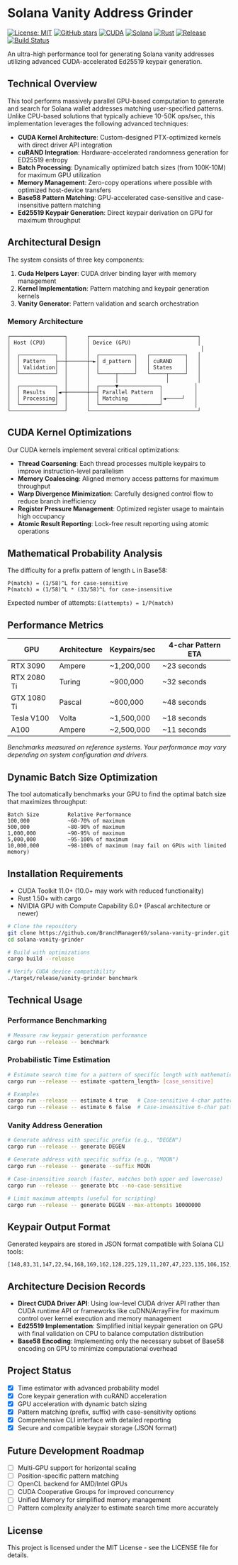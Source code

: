 # Solana Vanity Address Grinder

[![License: MIT](https://img.shields.io/badge/License-MIT-yellow.svg)](https://opensource.org/licenses/MIT)
[![GitHub stars](https://img.shields.io/github/stars/BranchManager69/solana-vanity-grinder?style=social)](https://github.com/BranchManager69/solana-vanity-grinder/stargazers)
[![CUDA](https://img.shields.io/badge/CUDA-11.0%2B-76B900?logo=nvidia)](https://developer.nvidia.com/cuda-toolkit)
[![Solana](https://img.shields.io/badge/Solana-Compatible-14F195?logo=solana)](https://solana.com)
[![Rust](https://img.shields.io/badge/Made%20with-Rust-DEA584?logo=rust)](https://www.rust-lang.org)
[![Release](https://img.shields.io/github/v/release/BranchManager69/solana-vanity-grinder?include_prereleases&color=blue)](https://github.com/BranchManager69/solana-vanity-grinder/releases)
[![Build Status](https://img.shields.io/github/actions/workflow/status/BranchManager69/solana-vanity-grinder/rust.yml?branch=main&logo=github)](https://github.com/BranchManager69/solana-vanity-grinder/actions)

An ultra-high performance tool for generating Solana vanity addresses utilizing advanced CUDA-accelerated Ed25519 keypair generation.

## Technical Overview

This tool performs massively parallel GPU-based computation to generate and search for Solana wallet addresses matching user-specified patterns. Unlike CPU-based solutions that typically achieve 10-50K ops/sec, this implementation leverages the following advanced techniques:

- **CUDA Kernel Architecture**: Custom-designed PTX-optimized kernels with direct driver API integration
- **cuRAND Integration**: Hardware-accelerated randomness generation for ED25519 entropy
- **Batch Processing**: Dynamically optimized batch sizes (from 100K-10M) for maximum GPU utilization
- **Memory Management**: Zero-copy operations where possible with optimized host-device transfers
- **Base58 Pattern Matching**: GPU-accelerated case-sensitive and case-insensitive pattern matching
- **Ed25519 Keypair Generation**: Direct keypair derivation on GPU for maximum throughput

## Architectural Design

The system consists of three key components:

1. **Cuda Helpers Layer**: CUDA driver binding layer with memory management
2. **Kernel Implementation**: Pattern matching and keypair generation kernels
3. **Vanity Generator**: Pattern validation and search orchestration

### Memory Architecture

```
┌─────────────────┐      ┌──────────────────────────────────┐
│ Host (CPU)      │      │ Device (GPU)                     │
│                 │      │                                   │
│  ┌───────────┐  │      │  ┌───────────┐   ┌───────────┐   │
│  │ Pattern   ├──┼──────┼─►│ d_pattern │   │ cuRAND    │   │
│  │ Validation│  │      │  │           │   │ States    │   │
│  └───────────┘  │      │  └─────┬─────┘   └─────┬─────┘   │
│                 │      │        │               │         │
│  ┌───────────┐  │      │  ┌─────▼─────────────┐          │
│  │ Results   │◄─┼──────┼──┤ Parallel Pattern  │          │
│  │ Processing│  │      │  │ Matching          │◄─────┘   │
│  └───────────┘  │      │  └───────────────────┘          │
└─────────────────┘      └──────────────────────────────────┘
```

## CUDA Kernel Optimizations

Our CUDA kernels implement several critical optimizations:

- **Thread Coarsening**: Each thread processes multiple keypairs to improve instruction-level parallelism
- **Memory Coalescing**: Aligned memory access patterns for maximum throughput
- **Warp Divergence Minimization**: Carefully designed control flow to reduce branch inefficiency
- **Register Pressure Management**: Optimized register usage to maintain high occupancy
- **Atomic Result Reporting**: Lock-free result reporting using atomic operations

## Mathematical Probability Analysis

The difficulty for a prefix pattern of length `L` in Base58:

```
P(match) = (1/58)^L for case-sensitive
P(match) = (1/58)^L * (33/58)^L for case-insensitive
```

Expected number of attempts: `E(attempts) = 1/P(match)`

## Performance Metrics

| GPU               | Architecture | Keypairs/sec | 4-char Pattern ETA |
|-------------------|--------------|--------------|-------------------|
| RTX 3090          | Ampere       | ~1,200,000   | ~23 seconds       |
| RTX 2080 Ti       | Turing       | ~900,000     | ~32 seconds       |
| GTX 1080 Ti       | Pascal       | ~600,000     | ~48 seconds       |
| Tesla V100        | Volta        | ~1,500,000   | ~18 seconds       |
| A100              | Ampere       | ~2,500,000   | ~11 seconds       |

*Benchmarks measured on reference systems. Your performance may vary depending on system configuration and drivers.*

## Dynamic Batch Size Optimization

The tool automatically benchmarks your GPU to find the optimal batch size that maximizes throughput:

```
Batch Size         Relative Performance
100,000            ~60-70% of maximum
500,000            ~80-90% of maximum
1,000,000          ~90-95% of maximum
5,000,000          ~95-100% of maximum
10,000,000         ~98-100% of maximum (may fail on GPUs with limited memory)
```

## Installation Requirements

- CUDA Toolkit 11.0+ (10.0+ may work with reduced functionality)
- Rust 1.50+ with cargo
- NVIDIA GPU with Compute Capability 6.0+ (Pascal architecture or newer)

```bash
# Clone the repository
git clone https://github.com/BranchManager69/solana-vanity-grinder.git
cd solana-vanity-grinder

# Build with optimizations
cargo build --release

# Verify CUDA device compatibility
./target/release/vanity-grinder benchmark
```

## Technical Usage

### Performance Benchmarking

```bash
# Measure raw keypair generation performance
cargo run --release -- benchmark
```

### Probabilistic Time Estimation

```bash
# Estimate search time for a pattern of specific length with mathematical model
cargo run --release -- estimate <pattern_length> [case_sensitive]

# Examples
cargo run --release -- estimate 4 true   # Case-sensitive 4-char pattern
cargo run --release -- estimate 6 false  # Case-insensitive 6-char pattern
```

### Vanity Address Generation

```bash
# Generate address with specific prefix (e.g., "DEGEN")
cargo run --release -- generate DEGEN

# Generate address with specific suffix (e.g., "MOON")
cargo run --release -- generate --suffix MOON

# Case-insensitive search (faster, matches both upper and lowercase)
cargo run --release -- generate btc --no-case-sensitive

# Limit maximum attempts (useful for scripting)
cargo run --release -- generate DEGEN --max-attempts 10000000
```

## Keypair Output Format

Generated keypairs are stored in JSON format compatible with Solana CLI tools:

```
[148,83,31,147,22,94,168,169,162,128,225,129,11,207,47,223,135,106,152,155,8,5,190,119,44,213,250,171,188,95,163,11]
```

## Architecture Decision Records

- **Direct CUDA Driver API**: Using low-level CUDA driver API rather than CUDA runtime API or frameworks like cuDNN/ArrayFire for maximum control over kernel execution and memory management
- **Ed25519 Implementation**: Simplified initial keypair generation on GPU with final validation on CPU to balance computation distribution
- **Base58 Encoding**: Implementing only the necessary subset of Base58 encoding on GPU to minimize computational overhead

## Project Status

- [x] Time estimator with advanced probability model
- [x] Core keypair generation with cuRAND acceleration
- [x] GPU acceleration with dynamic batch sizing
- [x] Pattern matching (prefix, suffix) with case-sensitivity options
- [x] Comprehensive CLI interface with detailed reporting
- [x] Secure and compatible keypair storage (JSON format)

## Future Development Roadmap

- [ ] Multi-GPU support for horizontal scaling
- [ ] Position-specific pattern matching
- [ ] OpenCL backend for AMD/Intel GPUs
- [ ] CUDA Cooperative Groups for improved concurrency
- [ ] Unified Memory for simplified memory management
- [ ] Pattern complexity analyzer to estimate search time more accurately

## License

This project is licensed under the MIT License - see the LICENSE file for details.